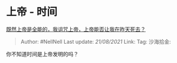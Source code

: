 # 上帝 - 时间

[既然上帝是全能的，我诅咒上帝，上帝能否让我在昨天死去？](https://www.zhihu.com/question/347088259/answer/846861003)

> Author: #NellNell
> Last update: *21/08/2021*
> Link:
> Tag:
> 沙海拾金:

你不知道时间是上帝发明的吗？
